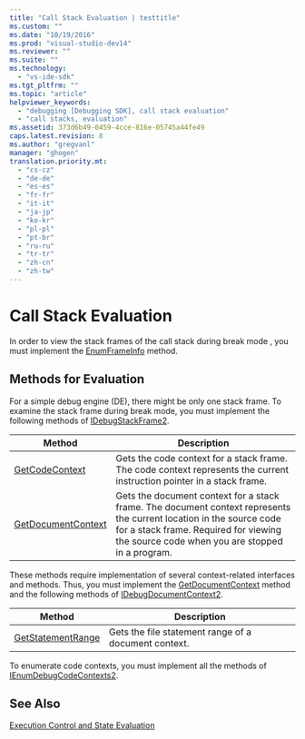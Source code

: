 ```yaml
---
title: "Call Stack Evaluation | testtitle"
ms.custom: ""
ms.date: "10/19/2016"
ms.prod: "visual-studio-dev14"
ms.reviewer: ""
ms.suite: ""
ms.technology: 
  - "vs-ide-sdk"
ms.tgt_pltfrm: ""
ms.topic: "article"
helpviewer_keywords: 
  - "debugging [Debugging SDK], call stack evaluation"
  - "call stacks, evaluation"
ms.assetid: 373d6b49-0459-4cce-816e-05745a44fe49
caps.latest.revision: 8
ms.author: "gregvanl"
manager: "ghogen"
translation.priority.mt: 
  - "cs-cz"
  - "de-de"
  - "es-es"
  - "fr-fr"
  - "it-it"
  - "ja-jp"
  - "ko-kr"
  - "pl-pl"
  - "pt-br"
  - "ru-ru"
  - "tr-tr"
  - "zh-cn"
  - "zh-tw"
---
```

# Call Stack Evaluation
In order to view the stack frames of the call stack during break mode , you must implement the [EnumFrameInfo](../extensibility-debugger-reference/idebugthread2--enumframeinfo.md) method.  
  
## Methods for Evaluation  
 For a simple debug engine (DE), there might be only one stack frame. To examine the stack frame during break mode, you must implement the following methods of [IDebugStackFrame2](../extensibility-debugger-reference/idebugstackframe2.md).  
  
|Method|Description|  
|------------|-----------------|  
|[GetCodeContext](../extensibility-debugger-reference/idebugstackframe2--getcodecontext.md)|Gets the code context for a stack frame. The code context represents the current instruction pointer in a stack frame.|  
|[GetDocumentContext](../extensibility-debugger-reference/idebugstackframe2--getdocumentcontext.md)|Gets the document context for a stack frame. The document context represents the current location in the source code for a stack frame. Required for viewing the source code when you are stopped in a program.|  
  
 These methods require implementation of several context-related interfaces and methods. Thus, you must implement the [GetDocumentContext](../extensibility-debugger-reference/idebugcodecontext2--getdocumentcontext.md) method and the following methods of [IDebugDocumentContext2](../extensibility-debugger-reference/idebugdocumentcontext2.md).  
  
|Method|Description|  
|------------|-----------------|  
|[GetStatementRange](../extensibility-debugger-reference/idebugdocumentcontext2--getstatementrange.md)|Gets the file statement range of a document context.|  
  
 To enumerate code contexts, you must implement all the methods of [IEnumDebugCodeContexts2](../extensibility-debugger-reference/ienumdebugcodecontexts2.md).  
  
## See Also  
 [Execution Control and State Evaluation](../extensibility-debugger/execution-control-and-state-evaluation.md)